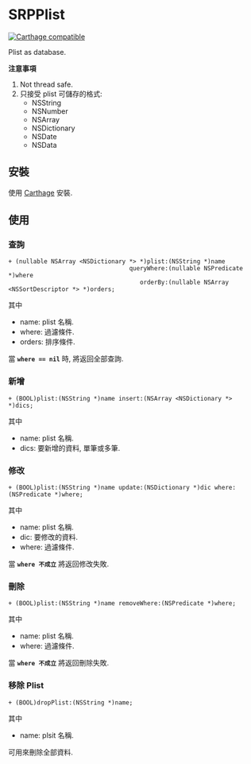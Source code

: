 # SRPPlist #
[![Carthage compatible](https://img.shields.io/badge/Carthage-compatible-4BC51D.svg?style=flat)](https://github.com/Carthage/Carthage)

Plist as database.

**注意事項**

1. Not thread safe.
2. 只接受 plist 可儲存的格式:
   - NSString
   - NSNumber
   - NSArray
   - NSDictionary
   - NSDate
   - NSData

## 安裝 ##
使用 [Carthage](https://github.com/Carthage/Carthage) 安裝.


## 使用 ##



### 查詢 ###

```objc
+ (nullable NSArray <NSDictionary *> *)plist:(NSString *)name
                                  queryWhere:(nullable NSPredicate *)where
                                     orderBy:(nullable NSArray <NSSortDescriptor *> *)orders;
```

其中

- name: plist 名稱.
- where: 過濾條件.
- orders: 排序條件.

當 **`where == nil`** 時, 將返回全部查詢.


### 新增 ###

```objc
+ (BOOL)plist:(NSString *)name insert:(NSArray <NSDictionary *> *)dics;
```

其中

- name: plist 名稱.
- dics: 要新增的資料, 單筆或多筆.


### 修改 ###

```objc
+ (BOOL)plist:(NSString *)name update:(NSDictionary *)dic where:(NSPredicate *)where;
```

其中

- name: plist 名稱.
- dic: 要修改的資料.
- where: 過濾條件.

當 **`where 不成立`** 將返回修改失敗.


### 刪除 ###

```objc
+ (BOOL)plist:(NSString *)name removeWhere:(NSPredicate *)where;
```

其中

- name: plist 名稱.
- where: 過濾條件.

當 **`where 不成立`** 將返回刪除失敗.


### 移除 Plist ###
```objc
+ (BOOL)dropPlist:(NSString *)name;
```
其中

- name: plsit 名稱.

可用來刪除全部資料.
